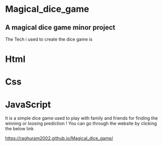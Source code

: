 # Magical_dice_game
A magical dice game minor project
-----------------------------------------------------------------------------------------------------------------------------------------------------------------------------------------------------------------------
The Tech i used to create the dice game is

# Html
# Css
# JavaScript

It is a simple dice game used to play with family and friends for finding the winning or loosing prediction !
You can go through the website by clicking the below link

https://raghuram2002.github.io/Magical_dice_game/


